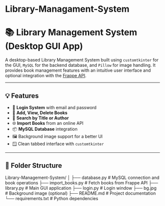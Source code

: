 # Library-Managament-System
# 📚 Library Management System (Desktop GUI App)

A desktop-based Library Management System built using `customtkinter` for the GUI, `MySQL` for the backend database, and `Pillow` for image handling. It provides book management features with an intuitive user interface and optional integration with the [Frappe API](https://frappe.io/api/method/frappe-library).

---

## 💡 Features

- 🔐 **Login System** with email and password
- 🧾 **Add, View, Delete Books**
- 🔎 **Search by Title or Author**
- 🌐 **Import Books** from an online API
- 📦 **MySQL Database** integration
- 🖼️ Background image support for a better UI
- 🪟 Clean tabbed interface with `customtkinter`

---

## 📁 Folder Structure
Library-Management-System/
│
├── database.py # MySQL connection and book operations
├── import_books.py # Fetch books from Frappe API
├── library.py # Main GUI application
├── login.py # Login window
├── bg.jpg # Background image (optional)
├── README.md # Project documentation
└── requirements.txt # Python dependencies

